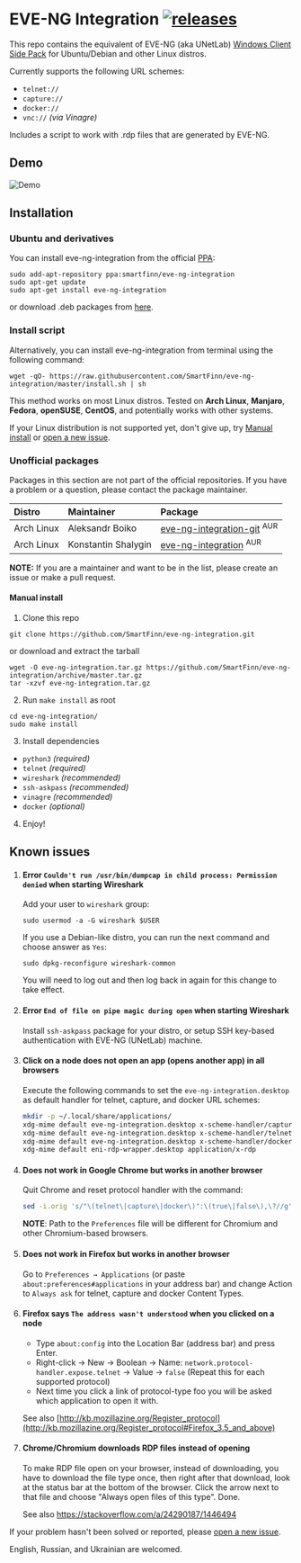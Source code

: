# EVE-NG Integration [![releases](https://img.shields.io/github/release/smartfinn/eve-ng-integration.svg)](https://github.com/SmartFinn/eve-ng-integration/releases)

This repo contains the equivalent of EVE-NG (aka UNetLab) [Windows Client Side Pack](http://www.eve-ng.net/index.php/downloads/windows-client-side-pack) for Ubuntu/Debian and other Linux distros.

Currently supports the following URL schemes:

* `telnet://`
* `capture://`
* `docker://`
* `vnc://` _(via Vinagre)_

Includes a script to work with .rdp files that are generated by EVE-NG.

## Demo

![Demo](demo.gif)

## Installation

### Ubuntu and derivatives

You can install eve-ng-integration from the official [PPA](https://launchpad.net/~smartfinn/+archive/ubuntu/eve-ng-integration):

```
sudo add-apt-repository ppa:smartfinn/eve-ng-integration
sudo apt-get update
sudo apt-get install eve-ng-integration
```

or download .deb packages from [here](https://launchpad.net/~smartfinn/+archive/ubuntu/eve-ng-integration/+packages).

### Install script

Alternatively, you can install eve-ng-integration from terminal using the following command:

```
wget -qO- https://raw.githubusercontent.com/SmartFinn/eve-ng-integration/master/install.sh | sh
```

This method works on most Linux distros. Tested on **Arch Linux**, **Manjaro**, **Fedora**, **openSUSE**, **CentOS**, and potentially works with other systems.

If your Linux distribution is not supported yet, don't give up, try [Manual install](#manual-install) or [open a new issue](https://github.com/SmartFinn/eve-ng-integration/issues/new).

### Unofficial packages

Packages in this section are not part of the official repositories. If you have a problem or a question, please contact the package maintainer.

| **Distro** | **Maintainer**  | **Package**                              |
| :--------- | :-------------- | :--------------------------------------- |
| Arch Linux | Aleksandr Boiko | [eve-ng-integration-git](https://aur.archlinux.org/packages/eve-ng-integration-git) <sup>AUR</sup> |
| Arch Linux | Konstantin Shalygin | [eve-ng-integration](https://aur.archlinux.org/packages/eve-ng-integration) <sup>AUR</sup> |

**NOTE:** If you are a maintainer and want to be in the list, please create an issue or make a pull request.

#### Manual install

1. Clone this repo

  ```
  git clone https://github.com/SmartFinn/eve-ng-integration.git
  ```
  or download and extract the tarball
  ```
  wget -O eve-ng-integration.tar.gz https://github.com/SmartFinn/eve-ng-integration/archive/master.tar.gz
  tar -xzvf eve-ng-integration.tar.gz
  ```

2. Run `make install` as root

  ```
  cd eve-ng-integration/
  sudo make install
  ```

3. Install dependencies

  * `python3` _(required)_
  * `telnet` _(required)_
  * `wireshark` _(recommended)_
  * `ssh-askpass` _(recommended)_
  * `vinagre` _(recommended)_
  * `docker` _(optional)_

4. Enjoy!

## Known issues

1. #### Error `Couldn't run /usr/bin/dumpcap in child process: Permission denied` when starting Wireshark

    Add your user to `wireshark` group:

    ```
    sudo usermod -a -G wireshark $USER
    ```

    If you use a Debian-like distro, you can run the next command and choose answer as `Yes`:

    ```
    sudo dpkg-reconfigure wireshark-common
    ```

    You will need to log out and then log back in again for this change to take effect.

2. #### Error `End of file on pipe magic during open` when starting Wireshark

    Install `ssh-askpass` package for your distro, or setup SSH key-based authentication with EVE-NG (UNetLab) machine.

3. #### Click on a node does not open an app (opens another app) in all browsers

    Execute the following commands to set the `eve-ng-integration.desktop` as default handler for telnet, capture, and docker URL schemes:

    ```bash
    mkdir -p ~/.local/share/applications/
    xdg-mime default eve-ng-integration.desktop x-scheme-handler/capture
    xdg-mime default eve-ng-integration.desktop x-scheme-handler/telnet
    xdg-mime default eve-ng-integration.desktop x-scheme-handler/docker
    xdg-mime default eni-rdp-wrapper.desktop application/x-rdp
    ```

4. #### Does not work in Google Chrome but works in another browser

    Quit Chrome and reset protocol handler with the command:

    ```bash
    sed -i.orig 's/"\(telnet\|capture\|docker\)":\(true\|false\),\?//g' "$HOME/.config/google-chrome/Default/Preferences"
    ```

    **NOTE**: Path to the `Preferences` file will be different for Chromium and other Chromium-based browsers.

5. #### Does not work in Firefox but works in another browser

    Go to `Preferences → Applications` (or paste `about:preferences#applications` in your address bar) and change Action to `Always ask` for telnet, capture and docker Content Types.

6. #### Firefox says `The address wasn't understood` when you clicked on a node

    - Type `about:config` into the Location Bar (address bar) and press Enter.
    - Right-click → New → Boolean → Name: `network.protocol-handler.expose.telnet` → Value → `false` (Repeat this for each supported protocol)
    - Next time you click a link of protocol-type foo you will be asked which application to open it with.

    See also [http://kb.mozillazine.org/Register_protocol](http://kb.mozillazine.org/Register_protocol#Firefox_3.5_and_above)

7. #### Chrome/Chromium downloads RDP files instead of opening

    To make RDP file open on your browser, instead of downloading, you have to download the file type once, then right after that download, look at the status bar at the bottom of the browser. Click the arrow next to that file and choose "Always open files of this type". Done.

    See also https://stackoverflow.com/a/24290187/1446494

If your problem hasn't been solved or reported, please [open a new issue](https://github.com/SmartFinn/eve-ng-integration/issues).

English, Russian, and Ukrainian are welcomed.
